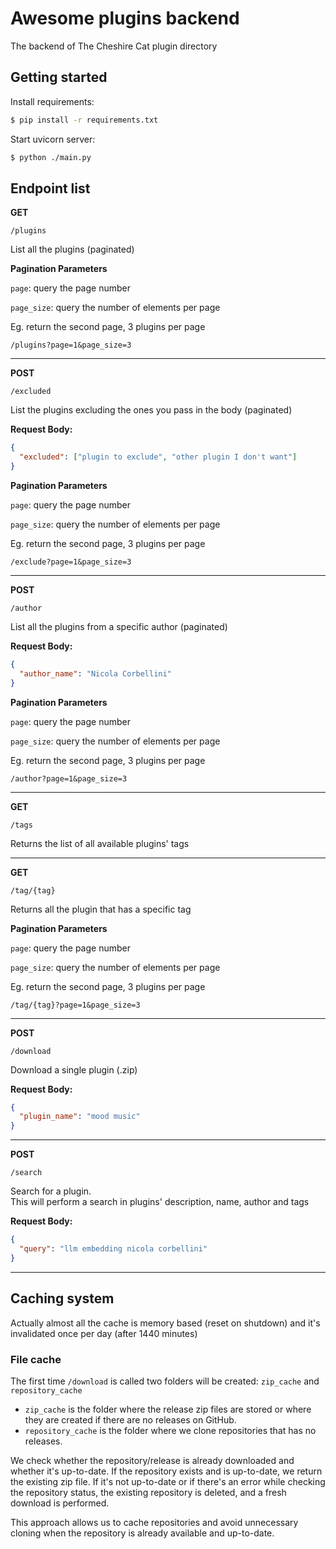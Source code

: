 # Awesome plugins backend
The backend of The Cheshire Cat plugin directory

## Getting started

Install requirements:   

```bash
$ pip install -r requirements.txt
```

Start uvicorn server:   

```bash
$ python ./main.py
```


## Endpoint list

**GET**   

```
/plugins
```

List all the plugins (paginated)

**Pagination Parameters**

`page`: query the page number   

`page_size`: query the number of elements per page

Eg. return the second page, 3 plugins per page 
```
/plugins?page=1&page_size=3
```   

---   

**POST**   

```
/excluded
```

List the plugins excluding the ones you pass in the body (paginated)

**Request Body:**   

```json
{
  "excluded": ["plugin to exclude", "other plugin I don't want"]
}
```
**Pagination Parameters**

`page`: query the page number   

`page_size`: query the number of elements per page

Eg. return the second page, 3 plugins per page 
```
/exclude?page=1&page_size=3
```   

---   


**POST**   

```
/author
```

List all the plugins from a specific author (paginated)

**Request Body:**   

```json
{
  "author_name": "Nicola Corbellini"
}
```
**Pagination Parameters**

`page`: query the page number   

`page_size`: query the number of elements per page

Eg. return the second page, 3 plugins per page 
```
/author?page=1&page_size=3
```   

---   

**GET**   

```
/tags
```

Returns the list of all available plugins' tags   

---   

**GET**   

```
/tag/{tag}
```

Returns all the plugin that has a specific tag   

**Pagination Parameters**

`page`: query the page number   

`page_size`: query the number of elements per page

Eg. return the second page, 3 plugins per page 
```
/tag/{tag}?page=1&page_size=3
```   

---   


**POST**   

```
/download
```

Download a single plugin (.zip)

**Request Body:**   

```json
{
  "plugin_name": "mood music"
}
```

---   

**POST**   

```
/search
```

Search for a plugin.   
This will perform a search in plugins' description, name, author and tags

**Request Body:**   

```json
{
  "query": "llm embedding nicola corbellini"
}
```

---  

## Caching system

Actually almost all the cache is memory based (reset on shutdown) and it's invalidated once per day (after 1440 minutes)

### File cache

The first time `/download` is called two folders will be created: `zip_cache` and `repository_cache`

- `zip_cache` is the folder where the release zip files are stored or where they are created if there are no releases on GitHub.   
- `repository_cache` is the folder where we clone repositories that has no releases.

We check whether the repository/release is already downloaded and whether it's up-to-date. If the repository exists and is up-to-date, we return the existing zip file.
If it's not up-to-date or if there's an error while checking the repository status, the existing repository is deleted, and a fresh download is performed.

This approach allows us to cache repositories and avoid unnecessary cloning when the repository is already available and up-to-date.